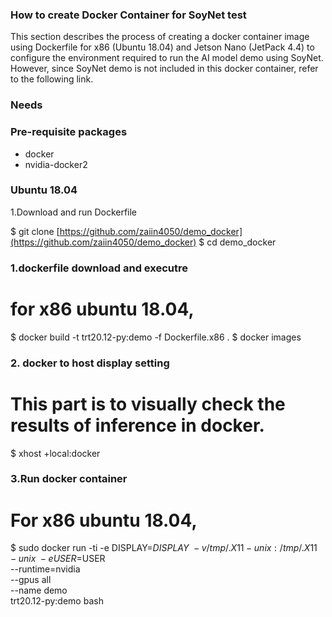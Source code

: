### How to create Docker Container for SoyNet test

This section describes the process of creating a docker container image using Dockerfile for x86 (Ubuntu 18.04) and Jetson Nano (JetPack 4.4) to configure the environment required to run the AI model demo using SoyNet. However, since SoyNet demo is not included in this docker container, refer to the following link.

### Needs

### Pre-requisite packages

- docker
- nvidia-docker2

### Ubuntu 18.04

1.Download and run Dockerfile

$ git clone [https://github.com/zaiin4050/demo_docker](https://github.com/zaiin4050/demo_docker)
$ cd demo_docker

### 1.dockerfile download and executre

# for x86 ubuntu 18.04, 

$ docker build -t trt20.12-py:demo -f Dockerfile.x86 .
$ docker images

### 2. docker to host display setting

# This part is to visually check the results of inference in docker.

$ xhost +local:docker

### 3.Run docker container

# For x86 ubuntu 18.04,

$ sudo docker run -ti -e DISPLAY=$DISPLAY \
-v /tmp/.X11-unix:/tmp/.X11-unix \
-e USER=$USER \
--runtime=nvidia \
--gpus all \
--name demo \
trt20.12-py:demo bash
